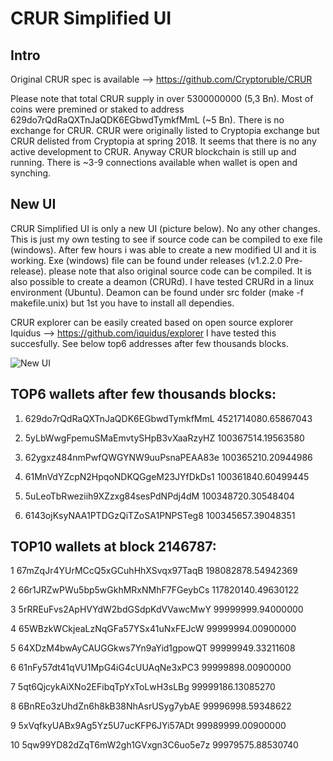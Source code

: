 CRUR Simplified UI
===================

Intro
-----
Original CRUR spec is available --> https://github.com/Cryptoruble/CRUR 

Please note that total CRUR supply in over 5300000000 (5,3 Bn). Most of coins were premined or staked to address 629do7rQdRaQXTnJaQDK6EGbwdTymkfMmL (~5 Bn). There is no exchange for CRUR. CRUR were originally listed to Cryptopia exchange but CRUR delisted from Cryptopia at spring 2018. It seems that there is no any active development to CRUR. Anyway CRUR blockchain is still up and running. There is ~3-9 connections available when wallet is open and synching.

New UI
------
CRUR Simplified UI is only a new UI (picture below). No any other changes. This is just my own testing to see if source code can be compiled to exe file (windows). After few hours i was able to create a new modified UI and it is working. Exe (windows) file can be found under releases (v1.2.2.0 Pre-release). please note that also original source code can be compiled. It is also possible to create a deamon (CRURd). I have tested CRURd in a linux environment (Ubuntu). Deamon can be found under src folder (make -f makefile.unix) but 1st you have to install all dependies.

CRUR explorer can be easily created based on open source explorer Iquidus --> https://github.com/iquidus/explorer
I have tested this succesfully. See below top6 addresses after few thousands blocks.

![New UI](https://github.com/bicypto/CRUR-Simplified-UI/blob/master/new_crur_wallet.PNG)

TOP6 wallets after few thousands blocks:
--------------------------------

1.	629do7rQdRaQXTnJaQDK6EGbwdTymkfMmL	4521714080.65867043

2.	5yLbWwgFpemuSMaEmvtySHpB3vXaaRzyHZ	100367514.19563580

3.	62ygxz484nmPwfQWGYNW9uuPsnaPEAA83e	100365210.20944986

4.	61MnVdYZcpN2HpqoNDKQGgeM23JYfDkDs1	100361840.60499445

5.	5uLeoTbRweziih9XZzxg84sesPdNPdj4dM	100348720.30548404

6.	6143ojKsyNAA1PTDGzQiTZoSA1PNPSTeg8	100345657.39048351

 
TOP10 wallets at block 2146787:
--------------------------------
1	67mZqJr4YUrMCcQ5xGCuhHhXSvqx97TaqB	198082878.54942369

2	66r1JRZwPWu5bp5wGkhMRxNMhF7FGeybCs	117820140.49630122

3	5rRREuFvs2ApHVYdW2bdGSdpKdVVawcMwY	99999999.94000000

4	65WBzkWCkjeaLzNqGFa57YSx41uNxFEJcW	99999994.00900000

5	64XDzM4bwAyCAUGGkws7Yn9aYid1gpowQT	99999949.33211608

6	61nFy57dt41qVU1MpG4iG4cUUAqNe3xPC3	99999898.00900000

7	5qt6QjcykAiXNo2EFibqTpYxToLwH3sLBg	99999186.13085270

8	6BnREo3zUhdZn6h8kB38NhAsrUSyg7ybAE	99996998.59348622

9	5xVqfkyUABx9Ag5Yz5U7ucKFP6JYi57ADt	99989999.00900000

10	5qw99YD82dZqT6mW2gh1GVxgn3C6uo5e7z	99979575.88530740






